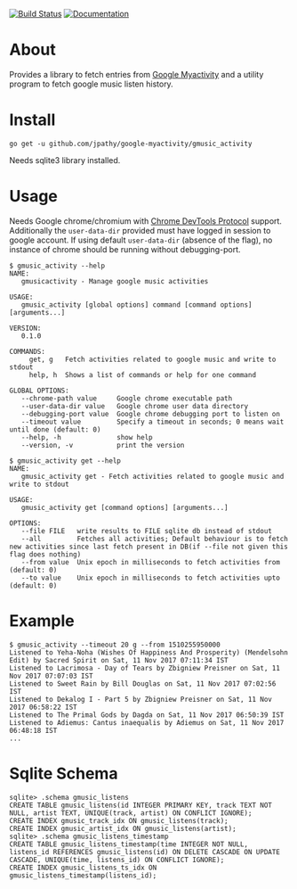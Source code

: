 [![Build Status](https://travis-ci.org/jpathy/google-myactivity.svg?branch=master)](https://travis-ci.org/jpathy/google-myactivity)
[![Documentation](https://godoc.org/github.com/jpathy/google-myactivity?status.svg)](https://godoc.org/github.com/jpathy/google-myactivity)

About
=====
Provides a library to fetch entries from [Google Myactivity](https://myactivity.google.com) and a utility program to fetch google music listen history.

Install
=======
`go get -u github.com/jpathy/google-myactivity/gmusic_activity`

Needs sqlite3 library installed.

Usage
=====
Needs Google chrome/chromium with [Chrome DevTools Protocol](https://chromedevtools.github.io/devtools-protocol) support. Additionally the `user-data-dir` provided must have logged in session to google account. If using default `user-data-dir` (absence of the flag), no instance of chrome should be running without debugging-port.

    $ gmusic_activity --help
    NAME:
       gmusicactivity - Manage google music activities

    USAGE:
       gmusic_activity [global options] command [command options] [arguments...]

    VERSION:
       0.1.0

    COMMANDS:
         get, g   Fetch activities related to google music and write to stdout
         help, h  Shows a list of commands or help for one command

    GLOBAL OPTIONS:
       --chrome-path value     Google chrome executable path
       --user-data-dir value   Google chrome user data directory
       --debugging-port value  Google chrome debugging port to listen on
       --timeout value         Specify a timeout in seconds; 0 means wait until done (default: 0)
       --help, -h              show help
       --version, -v           print the version

    $ gmusic_activity get --help
    NAME:
       gmusic_activity get - Fetch activities related to google music and write to stdout

    USAGE:
       gmusic_activity get [command options] [arguments...]

    OPTIONS:
       --file FILE   write results to FILE sqlite db instead of stdout
       --all         Fetches all activities; Default behaviour is to fetch new activities since last fetch present in DB(if --file not given this flag does nothing)
       --from value  Unix epoch in milliseconds to fetch activities from (default: 0)
       --to value    Unix epoch in milliseconds to fetch activities upto (default: 0)

Example
=======
    $ gmusic_activity --timeout 20 g --from 1510255950000
    Listened to Yeha-Noha (Wishes Of Happiness And Prosperity) (Mendelsohn Edit) by Sacred Spirit on Sat, 11 Nov 2017 07:11:34 IST
    Listened to Lacrimosa - Day of Tears by Zbigniew Preisner on Sat, 11 Nov 2017 07:07:03 IST
    Listened to Sweet Rain by Bill Douglas on Sat, 11 Nov 2017 07:02:56 IST
    Listened to Dekalog I - Part 5 by Zbigniew Preisner on Sat, 11 Nov 2017 06:58:22 IST
    Listened to The Primal Gods by Dagda on Sat, 11 Nov 2017 06:50:39 IST
    Listened to Adiemus: Cantus inaequalis by Adiemus on Sat, 11 Nov 2017 06:48:18 IST
    ...

Sqlite Schema
=============
    sqlite> .schema gmusic_listens
    CREATE TABLE gmusic_listens(id INTEGER PRIMARY KEY, track TEXT NOT NULL, artist TEXT, UNIQUE(track, artist) ON CONFLICT IGNORE);
    CREATE INDEX gmusic_track_idx ON gmusic_listens(track);
    CREATE INDEX gmusic_artist_idx ON gmusic_listens(artist);
    sqlite> .schema gmusic_listens_timestamp
    CREATE TABLE gmusic_listens_timestamp(time INTEGER NOT NULL, listens_id REFERENCES gmusic_listens(id) ON DELETE CASCADE ON UPDATE CASCADE, UNIQUE(time, listens_id) ON CONFLICT IGNORE);
    CREATE INDEX gmusic_listens_ts_idx ON gmusic_listens_timestamp(listens_id);
